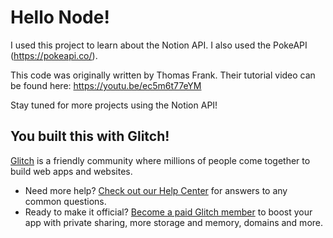 # Hello Node!

I used this project to learn about the Notion API. I also used the PokeAPI (https://pokeapi.co/).

This code was originally written by Thomas Frank. Their tutorial video can be found here: https://youtu.be/ec5m6t77eYM

Stay tuned for more projects using the Notion API!

## You built this with Glitch!

[Glitch](https://glitch.com) is a friendly community where millions of people come together to build web apps and websites.

- Need more help? [Check out our Help Center](https://help.glitch.com/) for answers to any common questions.
- Ready to make it official? [Become a paid Glitch member](https://glitch.com/pricing) to boost your app with private sharing, more storage and memory, domains and more.

